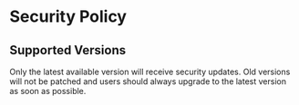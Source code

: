 # Security Policy

## Supported Versions

Only the latest available version will receive security updates. Old versions will not be patched and users should always upgrade to the latest version as soon as possible.
